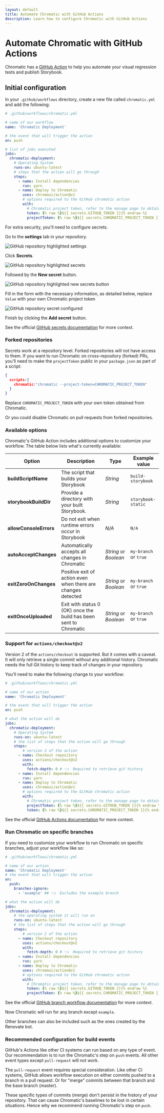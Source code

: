 ```yaml
---
layout: default
title: Automate Chromatic with GitHub Actions
description: Learn how to configure Chromatic with GitHub Actions
---
```


# Automate Chromatic with GitHub Actions

Chromatic has a [GitHub Action](https://github.com/chromaui/action) to help you automate your visual regression tests and publish Storybook. 

## Initial configuration

In your `.github/workflows` directory, create a new file called `chromatic.yml` and add the following:

```yml
# .github/workflows/chromatic.yml

# name of our workflow
name: 'Chromatic Deployment'

# the event that will trigger the action
on: push

# list of jobs executed
jobs:
  chromatic-deployment:
    # Operating System
    runs-on: ubuntu-latest
    # steps that the action will go through
    steps:
      - name: Install dependencies
        run: yarn
      - name: Deploy to Chromatic
        uses: chromaui/action@v1
        # options required to the GitHub chromatic action
        with:
          # Chromatic project token, refer to the manage page to obtain it.
          token: {% raw %}${{ secrets.GITHUB_TOKEN }}{% endraw %}
          projectToken: {% raw %}${{ secrets.CHROMATIC_PROJECT_TOKEN }}{% endraw %}
```

For extra security, you'll need to configure secrets. 

Go to the **settings** tab in your repository.

![GitHub repository highlighted settings](img/github-repo-settings-highlight.png)

Click **Secrets**. 

![GitHub repository highlighted secrets](img/github-repo-secrets-highlight.png)

Followed by the **New secret** button.

![GitHub repository highlighted new secrets button](img/github-repo-secrets-button-highlight.png)

Fill in the form with the necessary information, as detailed below, replace `Value` with your own Chromatic project token

![GitHub repository secret configured](img/github-repo-new-secret-filled.png)


Finish by clicking the **Add secret** button.

<div class="aside">
See the official <a href="https://docs.github.com/en/free-pro-team@latest/actions/reference/encrypted-secrets">GitHub secrets documentation</a> for more context.
</div>

### Forked repositories

Secrets work at a repository level. Forked repositories will not have access to them. If you want to run Chromatic on cross-repository (forked) PRs, you'll need to make the `projectToken` public in your `package.json` as part of a script:

```json
{
  scripts:{
    chromatic:"chromatic --project-token=CHROMATIC_PROJECT_TOKEN"
  }
}
```

<div class="aside">
Replace <code>CHROMATIC_PROJECT_TOKEN</code> with your own token obtained from Chromatic.
</div>

Or you could disable Chromatic on pull requests from forked repositories.

### Available options

Chromatic's GitHub Action includes additional options to customize your workflow. The table below lists what's currently available:


| Option                 | Description                                                                              | Type                  | Example value                              |
| ---------------------- | ---------------------------------------------------------------------------------------- | ----------------------| -------------------------------------------|
| **buildScriptName**    | The script that builds your Storybook                                                    | *String*              | <code>build-storybook</code>               |
| **storybookBuildDir**  | Provide a directory with your built Storybook.                                           | *String*              | <code>storybook-static</code>              |
| **allowConsoleErrors** | Do not exit when runtime errors occur in Storybook                                       | *N/A*                 | <code>N/A</code>                           |
| **autoAcceptChanges**  | Automatically accepts all changes in Chromatic                                           | *String* or *Boolean* | <code>my-branch</code> or <code>true</code>|
| **exitZeroOnChanges**  | Positive exit of action even when there are changes detected                             | *String* or *Boolean* | <code>my-branch</code> or <code>true</code>|
| **exitOnceUploaded**   | Exit with status 0 (OK) once the build has been sent to Chromatic                        | *String* or *Boolean* | <code>my-branch</code> or <code>true</code>|


### Support for `actions/checkout@v2` 

Version 2 of the `actions/checkout` is supported. But it comes with a caveat. It will only retrieve a single commit without any additional history. Chromatic needs the full Git history to keep track of changes in your repository. 

You'll need to make the following change to your workflow:

```yml
# .github/workflows/chromatic.yml

# name of our action
name: 'Chromatic Deployment'

# the event that will trigger the action
on: push

# what the action will do
jobs:
  chromatic-deployment:
    # Operating System
    runs-on: ubuntu-latest
    # the list of steps that the action will go through
    steps:
        # version 2 of the action
      - name: Checkout repository
        uses: actions/checkout@v2
        with:
          fetch-depth: 0 # 👈  Required to retrieve git history
      - name: Install dependencies
        run: yarn
      - name: Deploy to Chromatic
        uses: chromaui/action@v1
        # options required to the GitHub chromatic action
        with:
          # Chromatic project token, refer to the manage page to obtain it.
          projectToken: {% raw %}${{ secrets.GITHUB_TOKEN }}{% endraw %}
          token: {% raw %}${{ secrets.CHROMATIC_PROJECT_TOKEN }}{% endraw %}
```

<div class="aside">
 See the official <a href="https://github.com/actions/checkout">GitHub Actions documentation</a> for more context.
</div>

### Run Chromatic on specific branches

If you need to customize your workflow to run Chromatic on specific branches, adjust your workflow like so:

```yml
# .github/workflows/chromatic.yml

# name of our action
name: 'Chromatic Deployment'
# the event that will trigger the action
on:
  push:
    branches-ignore: 
      - 'example' ## 👈  Excludes the example branch

# what the action will do
jobs:
  chromatic-deployment:
    # the operating system it will run on
    runs-on: ubuntu-latest
    # the list of steps that the action will go through
    steps:
        # version 2 of the action
      - name: Checkout repository
        uses: actions/checkout@v2
        with:
          fetch-depth: 0 # 👈  Required to retrieve git history
      - name: Install dependencies
        run: yarn
      - name: Deploy to Chromatic
        uses: chromaui/action@v1
        # options required to the GitHub chromatic action
        with:
          # Chromatic project token, refer to the manage page to obtain it.
          token: {% raw %}${{ secrets.GITHUB_TOKEN }}{% endraw %}
          projectToken: {% raw %}${{ secrets.CHROMATIC_PROJECT_TOKEN }}{% endraw %}
```

<div class="aside">
See the official <a href="https://docs.github.com/en/free-pro-team@latest/actions/reference/workflow-syntax-for-github-actions#example-ignoring-branches-and-tags">GitHub branch workflow documentation</a> for more context.
</div>

Now Chromatic will run for any branch except `example`.

Other branches can also be included such as the ones created by the Renovate bot.


### Recommended configuration for build events

GitHub's Actions like other CI systems can run based on any type of event. Our recommendation is to run the Chromatic's step on `push` events. All other event types except `pull-request` will not work. 

The `pull-request` event requires special consideration. Like other CI systems, GitHub allows workflow execution on either commits pushed to a branch in a pull request. Or for "merge" commits between that branch and the base branch (master).

These specific types of commits (merge) don't persist in the history of your repository. That can cause Chromatic's baselines to be lost in certain situations. Hence why we recommend running Chromatic's step on `push`.